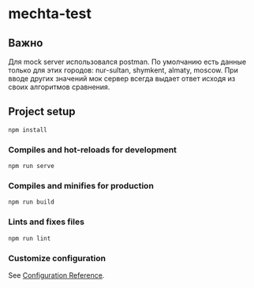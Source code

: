 # mechta-test

## Важно
Для mock server использовался postman.
По умолчанию есть данные только для этих городов: nur-sultan, shymkent, almaty, moscow.
При вводе других значений мок сервер всегда выдает ответ исходя из своих алгоритмов сравнения.

## Project setup
```
npm install
```

### Compiles and hot-reloads for development
```
npm run serve
```

### Compiles and minifies for production
```
npm run build
```

### Lints and fixes files
```
npm run lint
```

### Customize configuration
See [Configuration Reference](https://cli.vuejs.org/config/).

